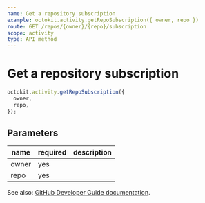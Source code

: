 ```yaml
---
name: Get a repository subscription
example: octokit.activity.getRepoSubscription({ owner, repo })
route: GET /repos/{owner}/{repo}/subscription
scope: activity
type: API method
---
```


# Get a repository subscription

```js
octokit.activity.getRepoSubscription({
  owner,
  repo,
});
```

## Parameters

<table>
  <thead>
    <tr>
      <th>name</th>
      <th>required</th>
      <th>description</th>
    </tr>
  </thead>
  <tbody>
    <tr><td>owner</td><td>yes</td><td>

</td></tr>
<tr><td>repo</td><td>yes</td><td>

</td></tr>
  </tbody>
</table>

See also: [GitHub Developer Guide documentation](https://developer.github.com/v3/activity/watching/#get-a-repository-subscription).
